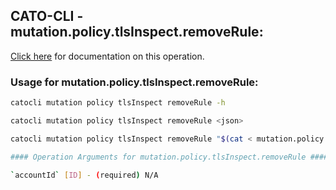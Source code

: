
## CATO-CLI - mutation.policy.tlsInspect.removeRule:
[Click here](https://api.catonetworks.com/documentation/#mutation-mutation.policy.tlsInspect.removeRule) for documentation on this operation.

### Usage for mutation.policy.tlsInspect.removeRule:

```bash
catocli mutation policy tlsInspect removeRule -h

catocli mutation policy tlsInspect removeRule <json>

catocli mutation policy tlsInspect removeRule "$(cat < mutation.policy.tlsInspect.removeRule.json)"

#### Operation Arguments for mutation.policy.tlsInspect.removeRule ####

`accountId` [ID] - (required) N/A    
